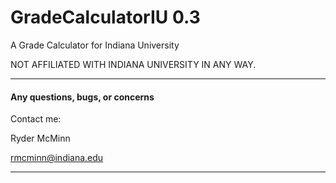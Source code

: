 GradeCalculatorIU   0.3
=================

A Grade Calculator for Indiana University

NOT AFFILIATED WITH INDIANA UNIVERSITY IN ANY WAY.

***

#### Any questions, bugs, or concerns
Contact me:

Ryder McMinn

rmcminn@indiana.edu

***
